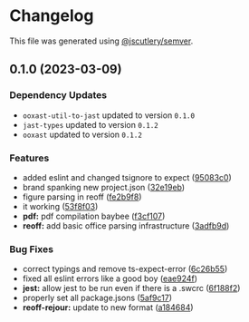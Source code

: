 # Changelog

This file was generated using [@jscutlery/semver](https://github.com/jscutlery/semver).

## 0.1.0 (2023-03-09)

### Dependency Updates

- `ooxast-util-to-jast` updated to version `0.1.0`
- `jast-types` updated to version `0.1.2`
- `ooxast` updated to version `0.1.2`

### Features

- added eslint and changed tsignore to expect ([95083c0](https://github.com/TrialAndErrorOrg/parsers/commit/95083c07fc19aeb3a4dc2fa0ecbb2597a86c11fa))
- brand spanking new project.json ([32e19eb](https://github.com/TrialAndErrorOrg/parsers/commit/32e19ebf3f71c80336f637297d8f4db274d098bf))
- figure parsing in reoff ([fe2b9f8](https://github.com/TrialAndErrorOrg/parsers/commit/fe2b9f8e9eb1fb2421e3272dcc60fe2b871f2392))
- it working ([53f8f03](https://github.com/TrialAndErrorOrg/parsers/commit/53f8f038f89a6e64a64600b3e6cb8deb1717cda7))
- **pdf:** pdf compilation baybee ([f3cf107](https://github.com/TrialAndErrorOrg/parsers/commit/f3cf107193e3e015da3dc950736aa38e5803b5cd))
- **reoff:** add basic office parsing infrastructure ([3adfb9d](https://github.com/TrialAndErrorOrg/parsers/commit/3adfb9d1b44fe4e6f79a41ae5269c43ddbdfd5c2))

### Bug Fixes

- correct typings and remove ts-expect-error ([6c26b55](https://github.com/TrialAndErrorOrg/parsers/commit/6c26b551e2f328065575854cf7fd77cef0c63c8e))
- fixed all eslint errors like a good boy ([eae924f](https://github.com/TrialAndErrorOrg/parsers/commit/eae924fdc4e9741cc455696daf63754eb5a2481b))
- **jest:** allow jest to be run even if there is a .swcrc ([6f188f2](https://github.com/TrialAndErrorOrg/parsers/commit/6f188f2a06922ee00d9367b29e666894e48c6c1e))
- properly set all package.jsons ([5af9c17](https://github.com/TrialAndErrorOrg/parsers/commit/5af9c177be9910511844c481ca59cfcc7bd9b0f6))
- **reoff-rejour:** update to new format ([a184684](https://github.com/TrialAndErrorOrg/parsers/commit/a184684ec9dc4d6b3810e54a817131861fdd311d))
